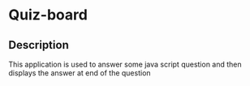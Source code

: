 # Quiz-board
## Description
This application is used to answer some java script question and then displays the answer at end of the question
